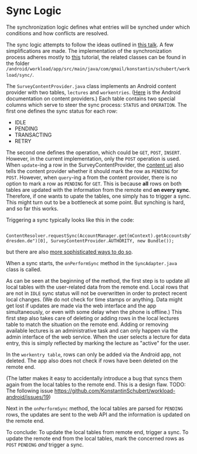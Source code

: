 Sync Logic
========

The synchronization logic defines what entries will be synched under which conditions and how conflicts are resolved.

The sync logic attempts to follow the ideas outlined in [this talk](https://www.youtube.com/watch?v=xHXn3Kg2IQE). 
A few simplifications are made. The implementation of the synchronization process adheres mostly to [this](https://developer.android.com/training/sync-adapters/index.html)
tutorial, the related classes can be found in the folder `/android/workload/app/src/main/java/com/gmail/konstantin/schubert/workload/sync/`.


The  `SurveyContentProvider.java` class implements an Android content provider with two tables, `lectures` and `workentries`. ([Here](https://developer.android.com/guide/topics/providers/content-providers.html) is the Android documentation on content providers.) Each table contains two
special columns which serve to steer the sync process: `STATUS` and `OPERATION`. The first one defines the sync status for each row: 

 * IDLE
 * PENDING
 * TRANSACTING
 * RETRY

The second one defines the operation, which could be `GET`, `POST`, `INSERT`. However, in the current implementation, only 
the `POST` operation is used. When `update`-ing a row in the SurveyContentProvider, the [content uri](https://developer.android.com/reference/android/content/ContentUris.html) also tells the content provider whether it should mark the row as `PENDING` for `POST`. 
However, when `query`-ing a from the content provider, there is no option to mark a row as `PENDING` for `GET`. 
This is because **all** rows on both tables are updated with the information from the remote end **on every sync**.
Therefore, if one wants to upate the tables, one simply has to trigger a sync. This might turn out to be a bottleneck at some point. But synching is hard, and so far this works.

Triggering a sync typically looks like this in the code:

```
	ContentResolver.requestSync(AccountManager.get(mContext).getAccountsByType("tu-dresden.de")[0], SurveyContentProvider.AUTHORITY, new Bundle());
```
but there are also [more sophisticated ways to do so](https://developer.android.com/training/sync-adapters/running-sync-adapter.html).

When a sync starts, the `onPerformSync` method in the `SyncAdapter.java` class is called.

As can be seen at the beginning of the method, the first step is to update all local tables with the user-related data from the remote end. Local rows that are not in  `IDLE` sync status will not be overwritten in order to protect recent local changes.  (We do not check for time stamps or anything. Data might get lost if updates are made via the web interface and the app simultaneously, or even with some delay when the phone is offline.) This first step also takes care of deleting or adding rows in the local lectures table to match the situation on the remote end. Adding or removing available lectures is an administrative task and can only happen via the admin interface of the web service. When the user selects a lecture for data entry, this is simply reflected by marking the lecture as "active" for the user.

In the `workentry table`, rows can only be added via the Android app, not deleted. The app also does not check if rows have been deleted on the remote end.

(The latter makes it easy to accidentally introduce a bug that syncs them again from the local tables to the remote end. This is a design flaw. TODO: The following issue https://github.com/KonstantinSchubert/workload-android/issues/19)

Next in the `onPerformSync` method, the local tables are parsed for `PENDING` rows, the updates are sent to the web API and the information is updated on the remote end.

To conclude: To update the local tables from remote end, trigger a sync. To update the remote end from the local tables, mark the concerned rows as `POST` `PENDING` *and* trigger a sync.

